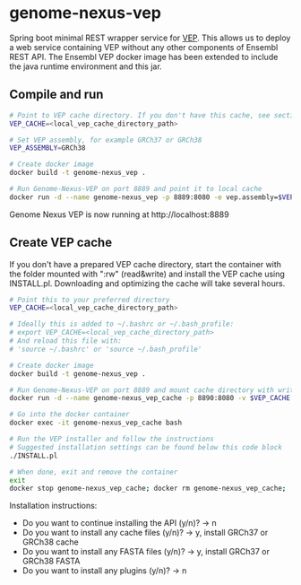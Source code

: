 # genome-nexus-vep
Spring boot minimal REST wrapper service for
[VEP](https://github.com/Ensembl/ensembl-vep). This allows us to deploy a web
service containing VEP without any other components of Ensembl REST API. The
Ensembl VEP docker image has been extended to include the java runtime
environment and this jar.

## Compile and run

```bash
# Point to VEP cache directory. If you don't have this cache, see section "Create VEP cache"
VEP_CACHE=<local_vep_cache_directory_path>

# Set VEP assembly, for example GRCh37 or GRCh38
VEP_ASSEMBLY=GRCh38

# Create docker image
docker build -t genome-nexus_vep .

# Run Genome-Nexus-VEP on port 8889 and point it to local cache
docker run -d --name genome-nexus_vep -p 8889:8080 -e vep.assembly=$VEP_ASSEMBLY -v $VEP_CACHE:/opt/vep/.vep/:ro genome-nexus_vep:latest
```

Genome Nexus VEP is now running at http://localhost:8889

## Create VEP cache
If you don't have a prepared VEP cache directory, start the container with the folder mounted with ":rw" (read&write) and install the VEP cache using INSTALL.pl. Downloading and optimizing the cache will take several hours.

```bash
# Point this to your preferred directory
VEP_CACHE=<local_vep_cache_directory_path>

# Ideally this is added to ~/.bashrc or ~/.bash_profile:
# export VEP_CACHE=<local_vep_cache_directory_path>
# And reload this file with:
# 'source ~/.bashrc' or 'source ~/.bash_profile'

# Create docker image
docker build -t genome-nexus_vep .

# Run Genome-Nexus-VEP on port 8889 and mount cache directory with write access.
docker run -d --name genome-nexus_vep_cache -p 8890:8080 -v $VEP_CACHE:/opt/vep/.vep/:rw genome-nexus_vep:latest

# Go into the docker container
docker exec -it genome-nexus_vep_cache bash

# Run the VEP installer and follow the instructions
# Suggested installation settings can be found below this code block
./INSTALL.pl

# When done, exit and remove the container
exit
docker stop genome-nexus_vep_cache; docker rm genome-nexus_vep_cache;

```
Installation instructions:
- Do you want to continue installing the API (y/n)? -> n
- Do you want to install any cache files (y/n)? -> y, install GRCh37 or GRCh38 cache
- Do you want to install any FASTA files (y/n)? -> y, install GRCh37 or GRCh38 FASTA
- Do you want to install any plugins (y/n)? -> n
